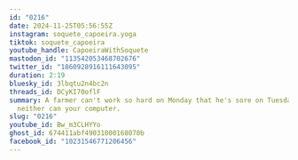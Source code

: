 ```yaml
---
id: "0216"
date: 2024-11-25T05:56:55Z
instagram: soquete_capoeira.yoga
tiktok: soquete_capoeira
youtube_handle: CapoeiraWithSoquete
mastodon_id: "113542053468702676"
twitter_id: "1860928916111643095"
duration: 2:19
bluesky_id: 3lbqtu2n4bc2n
threads_id: DCyKI70oflF
summary: A farmer can't work so hard on Monday that he's sore on Tuesday, and
  neither can your computer.
slug: "0216"
youtube_id: Bw_m3CLHYYo
ghost_id: 674411abf49031000168070b
facebook_id: "10231546771206456"
---
```


